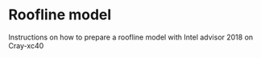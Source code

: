 # Roofline model
Instructions on how to prepare a roofline model with Intel advisor 2018 on Cray-xc40
